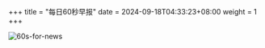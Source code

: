 +++
title = "每日60秒早报"
date = 2024-09-18T04:33:23+08:00
weight = 1
+++

![60s-for-news](/img/zaobao/zaobao.png "由 ALAPI 提供支持")
